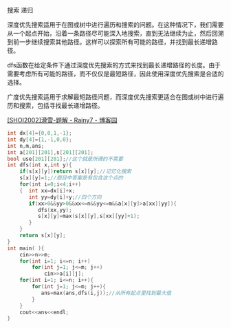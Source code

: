 

搜索 递归

深度优先搜索适用于在图或树中进行遍历和搜索的问题。在这种情况下，我们需要从一个起点开始，沿着一条路径尽可能深入地搜索，直到无法继续为止，然后回溯到前一步继续搜索其他路径。这样可以探索所有可能的路径，并找到最长递增路径。

dfs函数在给定条件下通过深度优先搜索的方式来找到最长递增路径的长度。由于需要考虑所有可能的路径，而不仅仅是最短路径，因此使用深度优先搜索是合适的选择。

广度优先搜索适用于求解最短路径问题，而深度优先搜索更适合在图或树中进行遍历和搜索，包括寻找最长递增路径。

[[SHOI2002]滑雪-题解 - Rainy7 - 博客园](https://www.cnblogs.com/Rainy7/p/SHOI2002-skiing.html)

```cpp
int dx[4]={0,0,1,-1};
int dy[4]={1,-1,0,0};
int n,m,ans;
int a[201][201],s[201][201];
bool use[201][201];//这个就是所谓的不需要
int dfs(int x,int y){
    if(s[x][y])return s[x][y];//记忆化搜索
    s[x][y]=1;//题目中答案是有包含这个点的
    for(int i=0;i<4;i++)
    {  int xx=dx[i]+x;
       int yy=dy[i]+y;//四个方向
       if(xx>0&&yy>0&&xx<=n&&yy<=m&&a[x][y]>a[xx][yy]){
       	  dfs(xx,yy);
          s[x][y]=max(s[x][y],s[xx][yy]+1);
       }
    }
    return s[x][y];
}
int main( ){
    cin>>n>>m;
    for(int i=1; i<=n; i++)
        for(int j=1; j<=m; j++)
            cin>>a[i][j];
    for(int i=1; i<=n; i++){
        for(int j=1; j<=m; j++){
           ans=max(ans,dfs(i,j));//从所有起点里找到最大值
        }
    }
    cout<<ans<<endl;
}
```
